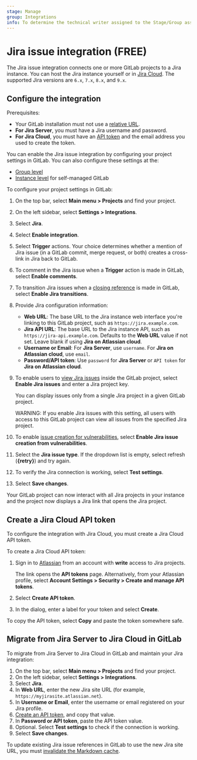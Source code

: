 ```yaml
---
stage: Manage
group: Integrations
info: To determine the technical writer assigned to the Stage/Group associated with this page, see https://about.gitlab.com/handbook/product/ux/technical-writing/#assignments
---
```


# Jira issue integration **(FREE)**

The Jira issue integration connects one or more GitLab projects to a Jira instance. You can host the Jira instance yourself or in [Jira Cloud](https://www.atlassian.com/migration/assess/why-cloud). The supported Jira versions are `6.x`, `7.x`, `8.x`, and `9.x`.

## Configure the integration

Prerequisites:

- Your GitLab installation must not use a [relative URL](https://docs.gitlab.com/omnibus/settings/configuration.html#configure-a-relative-url-for-gitlab).
- **For Jira Server**, you must have a Jira username and password.
- **For Jira Cloud**, you must have an [API token](#create-a-jira-cloud-api-token) and
  the email address you used to create the token.

You can enable the Jira issue integration by configuring your project settings in GitLab.
You can also configure these settings at the:

- [Group level](../../user/admin_area/settings/project_integration_management.md#manage-group-level-default-settings-for-a-project-integration)
- [Instance level](../../user/admin_area/settings/project_integration_management.md#manage-instance-level-default-settings-for-a-project-integration) for self-managed GitLab

To configure your project settings in GitLab:

1. On the top bar, select **Main menu > Projects** and find your project.
1. On the left sidebar, select **Settings > Integrations**.
1. Select **Jira**.
1. Select **Enable integration**.
1. Select **Trigger** actions. Your choice determines whether a mention of Jira issue
   (in a GitLab commit, merge request, or both) creates a cross-link in Jira back to GitLab.
1. To comment in the Jira issue when a **Trigger** action is made in GitLab, select
   **Enable comments**.
1. To transition Jira issues when a
   [closing reference](../../user/project/issues/managing_issues.md#closing-issues-automatically)
   is made in GitLab, select **Enable Jira transitions**.
1. Provide Jira configuration information:
   - **Web URL**: The base URL to the Jira instance web interface you're linking to
     this GitLab project, such as `https://jira.example.com`.
   - **Jira API URL**: The base URL to the Jira instance API, such as `https://jira-api.example.com`.
     Defaults to the **Web URL** value if not set. Leave blank if using **Jira on Atlassian cloud**.
   - **Username or Email**:
     For **Jira Server**, use `username`. For **Jira on Atlassian cloud**, use `email`.
   - **Password/API token**:
     Use `password` for **Jira Server** or `API token` for **Jira on Atlassian cloud**.
1. To enable users to [view Jira issues](issues.md#view-jira-issues) inside the GitLab project, select **Enable Jira issues** and
   enter a Jira project key.

   You can display issues only from a single Jira project in a given GitLab project.

   WARNING:
   If you enable Jira issues with this setting, all users with access to this GitLab project
   can view all issues from the specified Jira project.

1. To enable [issue creation for vulnerabilities](../../user/application_security/vulnerabilities/index.md#create-a-jira-issue-for-a-vulnerability), select **Enable Jira issue creation from vulnerabilities**.
1. Select the **Jira issue type**. If the dropdown list is empty, select refresh (**{retry}**) and try again.
1. To verify the Jira connection is working, select **Test settings**.
1. Select **Save changes**.

Your GitLab project can now interact with all Jira projects in your instance and the project now
displays a Jira link that opens the Jira project.

## Create a Jira Cloud API token

To configure the integration with Jira Cloud, you must create a Jira Cloud API token.

To create a Jira Cloud API token:

1. Sign in to [Atlassian](https://id.atlassian.com/manage-profile/security/api-tokens)
   from an account with **write** access to Jira projects.

   The link opens the **API tokens** page. Alternatively, from your Atlassian
   profile, select **Account Settings > Security > Create and manage API tokens**.

1. Select **Create API token**.
1. In the dialog, enter a label for your token and select **Create**.

To copy the API token, select **Copy** and paste the token somewhere safe.

## Migrate from Jira Server to Jira Cloud in GitLab

To migrate from Jira Server to Jira Cloud in GitLab and maintain your Jira integration:

1. On the top bar, select **Main menu > Projects** and find your project.
1. On the left sidebar, select **Settings > Integrations**.
1. Select **Jira**.
1. In **Web URL**, enter the new Jira site URL (for example, `https://myjirasite.atlassian.net`).
1. In **Username or Email**, enter the username or email registered on your Jira profile.
1. [Create an API token](#create-a-jira-cloud-api-token), and copy that value.
1. In **Password or API token**, paste the API token value.
1. Optional. Select **Test settings** to check if the connection is working.
1. Select **Save changes**.

To update existing Jira issue references in GitLab to use the new Jira site URL, you must [invalidate the Markdown cache](../../administration/invalidate_markdown_cache.md#invalidate-the-cache).
